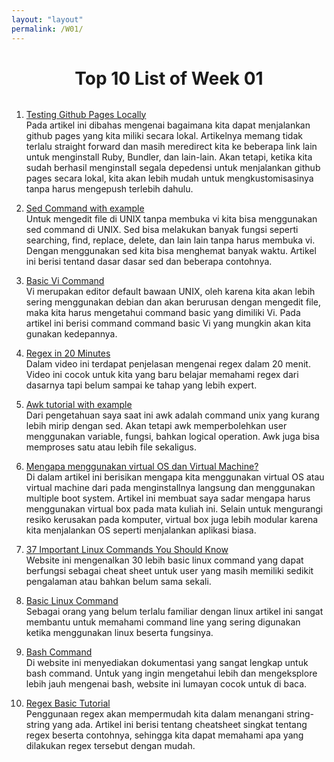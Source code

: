 ```yaml
---
layout: "layout"
permalink: /W01/
---
```


<h1 style = "text-align: center; margin-bottom:2rem"> Top 10 List of Week 01 </h1>

1. [Testing Github Pages Locally](https://docs.github.com/en/github/working-with-github-pages/testing-your-github-pages-site-locally-with-jekyll)<br>
Pada artikel ini dibahas mengenai bagaimana kita dapat menjalankan github pages yang kita miliki secara lokal. Artikelnya memang tidak terlalu straight forward dan masih meredirect kita ke beberapa link lain untuk menginstall Ruby, Bundler, dan lain-lain.
Akan tetapi, ketika kita sudah berhasil menginstall segala depedensi untuk menjalankan github pages secara lokal, kita akan lebih mudah untuk mengkustomisasinya tanpa harus mengepush terlebih dahulu.

2. [Sed Command with example](https://www.geeksforgeeks.org/sed-command-in-linux-unix-with-examples/)<br>
Untuk mengedit file di UNIX tanpa membuka vi kita bisa menggunakan sed command di UNIX. Sed bisa melakukan banyak fungsi seperti searching, find, replace, delete, dan lain lain tanpa harus membuka vi. Dengan menggunakan sed kita bisa menghemat banyak waktu. Artikel ini berisi tentand dasar dasar sed dan beberapa contohnya.

3. [Basic Vi Command](https://www.cs.colostate.edu/helpdocs/vi.html)<br>
Vi merupakan editor default bawaan UNIX, oleh karena kita akan lebih sering menggunakan debian dan akan berurusan dengan mengedit file, maka kita harus mengetahui command basic yang dimiliki Vi. Pada artikel ini berisi command command basic Vi yang mungkin akan kita gunakan kedepannya.

4. [Regex in 20 Minutes](https://www.youtube.com/watch?v=rhzKDrUiJVk&ab_channel=WebDevSimplified)<br>
Dalam video ini terdapat penjelasan mengenai regex dalam 20 menit. Video ini cocok untuk kita yang baru belajar memahami regex dari dasarnya tapi belum sampai ke tahap yang lebih expert. 

5. [Awk tutorial with example](https://www.geeksforgeeks.org/awk-command-unixlinux-examples/)<br>
Dari pengetahuan saya saat ini awk adalah command unix yang kurang lebih mirip dengan sed. Akan tetapi awk memperbolehkan user menggunakan variable, fungsi, bahkan logical operation. Awk juga bisa memproses satu atau lebih file sekaligus. 

6. [Mengapa menggunakan virtual OS dan Virtual Machine?](https://www.makeuseof.com/tag/reasons-start-using-virtual-machine/)<br>
Di dalam artikel ini berisikan mengapa kita menggunakan virtual OS atau virtual machine dari pada menginstallnya langsung dan menggunakan multiple boot system. Artikel ini membuat saya sadar mengapa harus menggunakan virtual box pada mata kuliah ini. Selain untuk mengurangi resiko kerusakan pada komputer, virtual box juga lebih modular karena kita menjalankan OS seperti menjalankan aplikasi biasa.

7. [37 Important Linux Commands You Should Know](https://www.howtogeek.com/412055/37-important-linux-commands-you-should-know/)<br>
Website ini mengenalkan 30 lebih basic linux command yang dapat berfungsi sebagai cheat sheet untuk user yang masih memiliki sedikit pengalaman atau bahkan belum sama sekali.

8. [Basic Linux Command](https://linoxide.com/linux-command/essential-linux-basic-commands/)<br>
Sebagai orang yang belum terlalu familiar dengan linux artikel ini sangat membantu untuk memahami command line yang sering digunakan ketika menggunakan linux beserta fungsinya. 

9. [Bash Command](https://www.tutorialspoint.com/unix_commands/bash.htm)<br>
Di website ini menyediakan dokumentasi yang sangat lengkap untuk bash command. Untuk yang ingin mengetahui lebih dan mengeksplore lebih jauh mengenai bash, website ini lumayan cocok untuk di baca.

10. [Regex Basic Tutorial](https://medium.com/factory-mind/regex-tutorial-a-simple-cheatsheet-by-examples-649dc1c3f285)<br>
Penggunaan regex akan mempermudah kita dalam menangani string-string yang ada. Artikel ini berisi tentang cheatsheet singkat tentang regex beserta contohnya, sehingga kita dapat memahami apa yang dilakukan regex tersebut dengan mudah.

